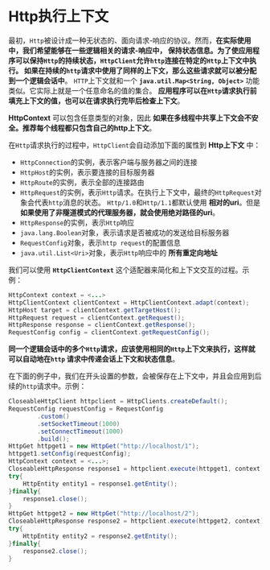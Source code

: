 Http执行上下文
===========================================================
最初，`Http`被设计成一种无状态的、面向请求-响应的协议。然而，**在实际使用中，我们希望能够在一些逻辑相关的请求-响应中，
保持状态信息。为了使应用程序可以保持`Http`的持续状态，`HttpClient`允许`http`连接在特定的`Http`上下文中执行。
如果在持续的`http`请求中使用了同样的上下文，那么这些请求就可以被分配到一个逻辑会话中**。
`HTTP`上下文就和一个 **`java.util.Map<String, Object>`** 功能类似。它实际上就是一个任意命名的值的集合。
**应用程序可以在`Http`请求执行前填充上下文的值，也可以在请求执行完毕后检查上下文**。

**HttpContext** 可以包含任意类型的对象，因此 **如果在多线程中共享上下文会不安全。推荐每个线程都只包含自己的http上下文**。

在`Http`请求执行的过程中，`HttpClient`会自动添加下面的属性到 **Http上下文** 中：
+ `HttpConnection`的实例，表示客户端与服务器之间的连接
+ `HttpHost`的实例，表示要连接的目标服务器
+ `HttpRoute`的实例，表示全部的连接路由
+ `HttpRequest`的实例，表示`Http`请求。在执行上下文中，最终的`HttpRequest`对象会代表`http`消息的状态。
`Http/1.0`和`Http/1.1`都默认使用 **相对的uri**。但是 **如果使用了非隧道模式的代理服务器，就会使用绝对路径的uri**。
+ `HttpResponse`的实例，表示`Http`响应
+ `java.lang.Boolean`对象，表示请求是否被成功的发送给目标服务器
+ `RequestConfig`对象，表示`http request`的配置信息
+ `java.util.List<Uri>`对象，表示`Http`响应中的 **所有重定向地址**

我们可以使用 **`HttpClientContext`** 这个适配器来简化和上下文交互的过程。示例：
```java
HttpContext context = <...>
HttpClientContext clientContext = HttpClientContext.adapt(context);  
HttpHost target = clientContext.getTargetHost();  
HttpRequest request = clientContext.getRequest();  
HttpResponse response = clientContext.getResponse();  
RequestConfig config = clientContext.getRequestConfig();
```
**同一个逻辑会话中的多个`Http`请求，应该使用相同的`Http`上下文来执行，这样就可以自动地在`http`
请求中传递会话上下文和状态信息**。

在下面的例子中，我们在开头设置的参数，会被保存在上下文中，并且会应用到后续的`http`请求中。示例：
```java
CloseableHttpClient httpclient = HttpClients.createDefault();  
RequestConfig requestConfig = RequestConfig
        .custom()  
        .setSocketTimeout(1000)  
        .setConnectTimeout(1000)  
        .build();  
HttpGet httpget1 = new HttpGet("http://localhost/1");  
httpget1.setConfig(requestConfig);  
HttpContext context = <...>;
CloseableHttpResponse response1 = httpclient.execute(httpget1, context);
try{
    HttpEntity entity1 = response1.getEntity();
}finally{
    response1.close();
}  
HttpGet httpget2 = new HttpGet("http://localhost/2");  
CloseableHttpResponse response2 = httpclient.execute(httpget2, context);  
try{
    HttpEntity entity2 = response2.getEntity();
}finally{
    response2.close();
}
```
